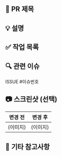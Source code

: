 ## 📌 PR 제목
<!-- [Feature] 게시글 목록 조회 API 구현 -->

## 💡 설명
<!-- 어떤 변경 사항이 있었는지 요약해주세요. -->

## ✅ 작업 목록
<!-- - [ ] 게시글 목록 조회 API 구현
- [ ] Swagger 문서 작성
- [ ] 예외 처리 추가 -->

## 🔍 관련 이슈
ISSUE #이슈번호

## 📷 스크린샷 (선택)
| 변경 전 | 변경 후 |
|--------|--------|
| (이미지) | (이미지) |

## 💬 기타 참고사항
<!-- - 리뷰 시 주의 깊게 봐야 할 부분
- 추가 논의가 필요한 항목 등
- 의존성, 공통컴포넌트 수정 등-->

